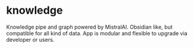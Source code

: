 # knowledge
Knowledge pipe and graph powered by MistralAI. Obsidian like, but compatible for all kind of data. App is modular and flexible to upgrade via developer or users.
